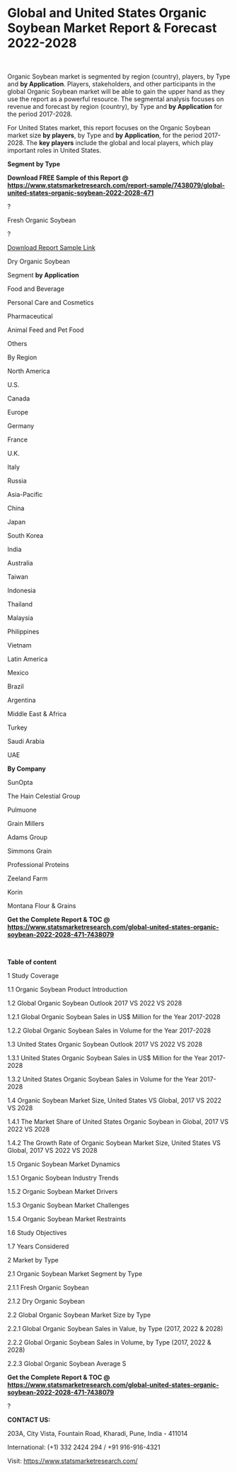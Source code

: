 <h1>Global and United States Organic Soybean Market Report & Forecast 2022-2028</h1><br/><p>Organic Soybean market is segmented by region (country), players, by Type and <strong>by Application</strong>. Players, stakeholders, and other participants in the global Organic Soybean market will be able to gain the upper hand as they use the report as a powerful resource. The segmental analysis focuses on revenue and forecast by region (country), by Type and <strong>by Application</strong> for the period 2017-2028.</p>
 
 
 
 <p>For United States market, this report focuses on the Organic Soybean market size <strong>by players</strong>, by Type and <strong>by Application</strong>, for the period 2017-2028. The <strong>key players</strong> include the global and local players, which play important roles in United States.</p>
 
 
 
 <p><strong>Segment by Type</strong></p>
 
 
 
 <div><b>Download FREE Sample of this Report @ <a href="https://www.statsmarketresearch.com/download-free-sample/7438079/global-united-states-organic-soybean-2022-2028-471">https://www.statsmarketresearch.com/report-sample/7438079/global-united-states-organic-soybean-2022-2028-471</a></b></div>
 
 
 
 <p>? </p>
 
 
 
 <p>Fresh Organic Soybean</p>
 
 
 
 <p>? </p>
 
 
 
 <p><a href="https://www.statsmarketresearch.com/download-free-sample/7438079/global-united-states-organic-soybean-2022-2028-471">Download Report Sample Link</a></p>
 
 
 
 <p>Dry Organic Soybean</p>
 
 
 
 <p>Segment <strong>by Application</strong></p>
 
 
 
 <p>Food and Beverage</p>
 
 
 
 <p>Personal Care and Cosmetics</p>
 
 
 
 <p>Pharmaceutical</p>
 
 
 
 <p>Animal Feed and Pet Food</p>
 
 
 
 <p>Others</p>
 
 
 
 <p>By Region</p>
 
 
 
 <p>North America</p>
 
 
 
 <p>U.S.</p>
 
 
 
 <p>Canada</p>
 
 
 
 <p>Europe</p>
 
 
 
 <p>Germany</p>
 
 
 
 <p>France</p>
 
 
 
 <p>U.K.</p>
 
 
 
 <p>Italy</p>
 
 
 
 <p>Russia</p>
 
 
 
 <p>Asia-Pacific</p>
 
 
 
 <p>China</p>
 
 
 
 <p>Japan</p>
 
 
 
 <p>South Korea</p>
 
 
 
 <p>India</p>
 
 
 
 <p>Australia</p>
 
 
 
 <p>Taiwan</p>
 
 
 
 <p>Indonesia</p>
 
 
 
 <p>Thailand</p>
 
 
 
 <p>Malaysia</p>
 
 
 
 <p>Philippines</p>
 
 
 
 <p>Vietnam</p>
 
 
 
 <p>Latin America</p>
 
 
 
 <p>Mexico</p>
 
 
 
 <p>Brazil</p>
 
 
 
 <p>Argentina</p>
 
 
 
 <p>Middle East & Africa</p>
 
 
 
 <p>Turkey</p>
 
 
 
 <p>Saudi Arabia</p>
 
 
 
 <p>UAE</p>
 
 
 
 <p><strong>By Company</strong></p>
 
 
 
 <p>SunOpta</p>
 
 
 
 <p>The Hain Celestial Group</p>
 
 
 
 <p>Pulmuone</p>
 
 
 
 <p>Grain Millers</p>
 
 
 
 <p>Adams Group</p>
 
 
 
 <p>Simmons Grain</p>
 
 
 
 <p>Professional Proteins</p>
 
 
 
 <p>Zeeland Farm</p>
 
 
 
 <p>Korin</p>
 
 
 
 <p>Montana Flour & Grains</p>
 
 
 
 <div><b>Get the Complete Report & TOC @ <a href="https://www.statsmarketresearch.com/global-united-states-organic-soybean-2022-2028-471-7438079">https://www.statsmarketresearch.com/global-united-states-organic-soybean-2022-2028-471-7438079</a></b></div>
 
 
 
 <p><br />
 
 <b>Table of content</b></p>
 
 
 
 <p>1 Study Coverage<br />
 
 1.1 Organic Soybean Product Introduction<br />
 
 1.2 Global Organic Soybean Outlook 2017 VS 2022 VS 2028<br />
 
 1.2.1 Global Organic Soybean Sales in US$ Million for the Year 2017-2028<br />
 
 1.2.2 Global Organic Soybean Sales in Volume for the Year 2017-2028<br />
 
 1.3 United States Organic Soybean Outlook 2017 VS 2022 VS 2028<br />
 
 1.3.1 United States Organic Soybean Sales in US$ Million for the Year 2017-2028<br />
 
 1.3.2 United States Organic Soybean Sales in Volume for the Year 2017-2028<br />
 
 1.4 Organic Soybean Market Size, United States VS Global, 2017 VS 2022 VS 2028<br />
 
 1.4.1 The Market Share of United States Organic Soybean in Global, 2017 VS 2022 VS 2028<br />
 
 1.4.2 The Growth Rate of Organic Soybean Market Size, United States VS Global, 2017 VS 2022 VS 2028<br />
 
 1.5 Organic Soybean Market Dynamics<br />
 
 1.5.1 Organic Soybean Industry Trends<br />
 
 1.5.2 Organic Soybean Market Drivers<br />
 
 1.5.3 Organic Soybean Market Challenges<br />
 
 1.5.4 Organic Soybean Market Restraints<br />
 
 1.6 Study Objectives<br />
 
 1.7 Years Considered<br />
 
 2 Market by Type<br />
 
 2.1 Organic Soybean Market Segment by Type<br />
 
 2.1.1 Fresh Organic Soybean<br />
 
 2.1.2 Dry Organic Soybean<br />
 
 2.2 Global Organic Soybean Market Size by Type<br />
 
 2.2.1 Global Organic Soybean Sales in Value, by Type (2017, 2022 & 2028)<br />
 
 2.2.2 Global Organic Soybean Sales in Volume, by Type (2017, 2022 & 2028)<br />
 
 2.2.3 Global Organic Soybean Average S</p>
 
 
 
 <div><b>Get the Complete Report & TOC @ <a href="https://www.statsmarketresearch.com/global-united-states-organic-soybean-2022-2028-471-7438079">https://www.statsmarketresearch.com/global-united-states-organic-soybean-2022-2028-471-7438079</a></b></div>
 
 
 
 <p>? </p>
 
 
 
 <p><b>CONTACT US:</b><br />
 
 203A, City Vista, Fountain Road, Kharadi, Pune, India - 411014<br />
 
 International: (+1) 332 2424 294 / +91 916-916-4321<br />
 
 Visit: <a href="https://www.statsmarketresearch.com/">https://www.statsmarketresearch.com/</a></p>